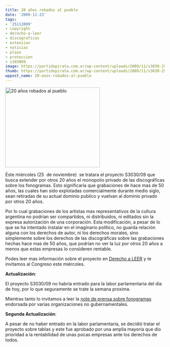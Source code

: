 ```yaml
---
title: 20 años robados al pueblo
date: '2009-11-23'
tags:
- '25112009'
- copyright
- derecho-a-leer
- discograficas
- extension
- noticias
- plazo
- proteccion
- s303009
image: https://partidopirata.com.ar/wp-content/uploads/2009/11/s3030-299x253.png
thumb: https://partidopirata.com.ar/wp-content/uploads/2009/11/s3030-299x253.png
wppost_name: 20-anos-robados-al-pueblo
---
```


<img class="alignleft size-medium wp-image-50" title="20 años robados al pueblo" src="https://partidopirata.com.ar/wp-content/uploads/2009/11/s3030-299x253.png" alt="20 años robados al pueblo" width="299" height="253" />

Éste miércoles (25  de noviembre)  se tratara el proyecto S3030/09 que busca extender por otros 20 años el monopolio privado de las discográficas sobre los fonogramas. Esto significaría que grabaciones de hace mas de 50 años, las cuales han sido explotadas comercialmente durante medio siglo, sean retiradas de su actual dominio publico y vuelvan al dominio privado por otros 20 años.

Por lo cual grabaciones de los artistas mas representativos de la cultura argentina no podrían ser compartidos, ni distribuidos, ni editados sin la expresa autorización de una corporación. Esta modificación, a pesar de lo que se ha intentado instalar en el imaginario político, no guarda relación alguna con los derechos de autor, ni los derechos morales, sino simplemente sobre los derechos de las discográficas sobre las grabaciones hechas hace mas de 50 años, que podrían no ver la luz por otros 20 años a menos que estas empresas lo consideren rentable.

Podes leer mas información sobre el proyecto en <a href="http://www.derechoaleer.org/2009/11/veinte-anos-robados-al-pueblo.html" target="_blank">Derecho a LEER</a> y te invitamos al Congreso este miércoles.

<strong>Actualización</strong>:

El proyecto S3030/09 no habría entrado para la labor parlamentaria del día de hoy, por lo que seguramente se trate la semana proxima.

Mientras tanto lo invitamos a leer la <a href="http://foropartidopirata.com.ar/wp-content/uploads/2009/11/nota.prensa.fonogramas.pdf">note de prensa sobre fonogramas</a> endorsada por varias organizaciones no gubernamentales.

<strong>Segunda Actualización</strong>:

A pesar de no haber entrado en la labor parlamentaria, se decidió tratar el proyecto sobre tablas y este fue aprobado por una amplia mayoría que dio prioridad a la rentabilidad de unas pocas empresas ante los derechos de todos.
